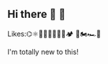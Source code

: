 ## Hi there 👋 👀

Likes:⌬⚛🧪🔬🧬👨🏻‍🔬🏕 🛶🏍🏎🎵

I'm totally new to this!
<!--
**AcsCAS23/AcsCAS23** is a ✨ _special_ ✨ repository because its `README.md` (this file) appears on your GitHub profile.

Here are some ideas to get you started:

- 🔭 I’m currently working on ...
- 🌱 I’m currently learning ...
- 👯 I’m looking to collaborate on ...
- 🤔 I’m looking for help with ...
- 💬 Ask me about ...
- 📫 How to reach me: ...
- 😄 Pronouns: ...
- ⚡ Fun fact: ...
-->
